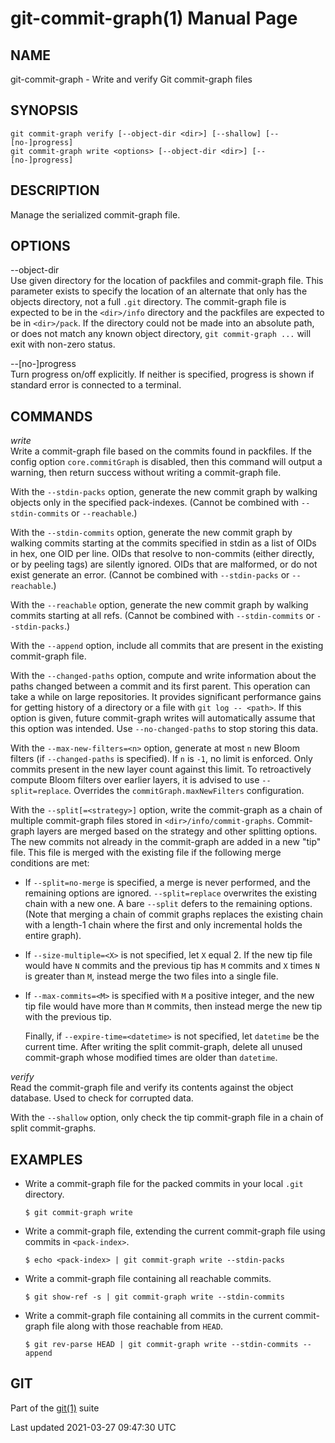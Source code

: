 # git-commit-graph(1) Manual Page

## NAME

git-commit-graph - Write and verify Git commit-graph files

## SYNOPSIS

    git commit-graph verify [--object-dir <dir>] [--shallow] [--[no-]progress]
    git commit-graph write <options> [--object-dir <dir>] [--[no-]progress]

## DESCRIPTION

Manage the serialized commit-graph file.

## OPTIONS

--object-dir  
Use given directory for the location of packfiles and commit-graph file. This parameter exists to specify the location of an alternate that only has the objects directory, not a full `.git` directory. The commit-graph file is expected to be in the `<dir>/info` directory and the packfiles are expected to be in `<dir>/pack`. If the directory could not be made into an absolute path, or does not match any known object directory, `git commit-graph ...` will exit with non-zero status.

--\[no-\]progress  
Turn progress on/off explicitly. If neither is specified, progress is shown if standard error is connected to a terminal.

## COMMANDS

_write_  
Write a commit-graph file based on the commits found in packfiles. If the config option `core.commitGraph` is disabled, then this command will output a warning, then return success without writing a commit-graph file.

With the `--stdin-packs` option, generate the new commit graph by walking objects only in the specified pack-indexes. (Cannot be combined with `--stdin-commits` or `--reachable`.)

With the `--stdin-commits` option, generate the new commit graph by walking commits starting at the commits specified in stdin as a list of OIDs in hex, one OID per line. OIDs that resolve to non-commits (either directly, or by peeling tags) are silently ignored. OIDs that are malformed, or do not exist generate an error. (Cannot be combined with `--stdin-packs` or `--reachable`.)

With the `--reachable` option, generate the new commit graph by walking commits starting at all refs. (Cannot be combined with `--stdin-commits` or `--stdin-packs`.)

With the `--append` option, include all commits that are present in the existing commit-graph file.

With the `--changed-paths` option, compute and write information about the paths changed between a commit and its first parent. This operation can take a while on large repositories. It provides significant performance gains for getting history of a directory or a file with `git log -- <path>`. If this option is given, future commit-graph writes will automatically assume that this option was intended. Use `--no-changed-paths` to stop storing this data.

With the `--max-new-filters=<n>` option, generate at most `n` new Bloom filters (if `--changed-paths` is specified). If `n` is `-1`, no limit is enforced. Only commits present in the new layer count against this limit. To retroactively compute Bloom filters over earlier layers, it is advised to use `--split=replace`. Overrides the `commitGraph.maxNewFilters` configuration.

With the `--split[=<strategy>]` option, write the commit-graph as a chain of multiple commit-graph files stored in `<dir>/info/commit-graphs`. Commit-graph layers are merged based on the strategy and other splitting options. The new commits not already in the commit-graph are added in a new "tip" file. This file is merged with the existing file if the following merge conditions are met:

- If `--split=no-merge` is specified, a merge is never performed, and the remaining options are ignored. `--split=replace` overwrites the existing chain with a new one. A bare `--split` defers to the remaining options. (Note that merging a chain of commit graphs replaces the existing chain with a length-1 chain where the first and only incremental holds the entire graph).

- If `--size-multiple=<X>` is not specified, let `X` equal 2. If the new tip file would have `N` commits and the previous tip has `M` commits and `X` times `N` is greater than `M`, instead merge the two files into a single file.

- If `--max-commits=<M>` is specified with `M` a positive integer, and the new tip file would have more than `M` commits, then instead merge the new tip with the previous tip.

  Finally, if `--expire-time=<datetime>` is not specified, let `datetime` be the current time. After writing the split commit-graph, delete all unused commit-graph whose modified times are older than `datetime`.

_verify_  
Read the commit-graph file and verify its contents against the object database. Used to check for corrupted data.

With the `--shallow` option, only check the tip commit-graph file in a chain of split commit-graphs.

## EXAMPLES

- Write a commit-graph file for the packed commits in your local `.git` directory.

      $ git commit-graph write

- Write a commit-graph file, extending the current commit-graph file using commits in `<pack-index>`.

      $ echo <pack-index> | git commit-graph write --stdin-packs

- Write a commit-graph file containing all reachable commits.

      $ git show-ref -s | git commit-graph write --stdin-commits

- Write a commit-graph file containing all commits in the current commit-graph file along with those reachable from `HEAD`.

      $ git rev-parse HEAD | git commit-graph write --stdin-commits --append

## GIT

Part of the [git(1)](git.html) suite

Last updated 2021-03-27 09:47:30 UTC
